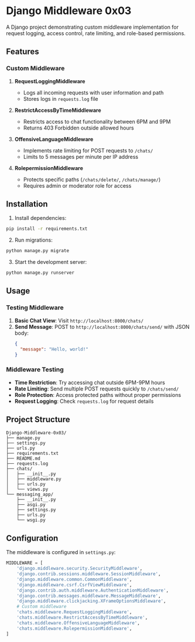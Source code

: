 # Django Middleware 0x03

A Django project demonstrating custom middleware implementation for request logging, access control, rate limiting, and role-based permissions.

## Features

### Custom Middleware

1. **RequestLoggingMiddleware**
   - Logs all incoming requests with user information and path
   - Stores logs in `requests.log` file

2. **RestrictAccessByTimeMiddleware**
   - Restricts access to chat functionality between 6PM and 9PM
   - Returns 403 Forbidden outside allowed hours

3. **OffensiveLanguageMiddleware**
   - Implements rate limiting for POST requests to `/chats/`
   - Limits to 5 messages per minute per IP address

4. **RolepermissionMiddleware**
   - Protects specific paths (`/chats/delete/`, `/chats/manage/`)
   - Requires admin or moderator role for access

## Installation

1. Install dependencies:
```bash
pip install -r requirements.txt
```

2. Run migrations:
```bash
python manage.py migrate
```

3. Start the development server:
```bash
python manage.py runserver
```

## Usage

### Testing Middleware

1. **Basic Chat View**: Visit `http://localhost:8000/chats/`
2. **Send Message**: POST to `http://localhost:8000/chats/send/` with JSON body:
   ```json
   {
     "message": "Hello, world!"
   }
   ```

### Middleware Testing

- **Time Restriction**: Try accessing chat outside 6PM-9PM hours
- **Rate Limiting**: Send multiple POST requests quickly to `/chats/send/`
- **Role Protection**: Access protected paths without proper permissions
- **Request Logging**: Check `requests.log` for request details

## Project Structure

```
Django-Middleware-0x03/
├── manage.py
├── settings.py
├── urls.py
├── requirements.txt
├── README.md
├── requests.log
├── chats/
│   ├── __init__.py
│   ├── middleware.py
│   ├── urls.py
│   └── views.py
└── messaging_app/
    ├── __init__.py
    ├── asgi.py
    ├── settings.py
    ├── urls.py
    └── wsgi.py
```

## Configuration

The middleware is configured in `settings.py`:

```python
MIDDLEWARE = [
    'django.middleware.security.SecurityMiddleware',
    'django.contrib.sessions.middleware.SessionMiddleware',
    'django.middleware.common.CommonMiddleware',
    'django.middleware.csrf.CsrfViewMiddleware',
    'django.contrib.auth.middleware.AuthenticationMiddleware',
    'django.contrib.messages.middleware.MessageMiddleware',
    'django.middleware.clickjacking.XFrameOptionsMiddleware',
    # Custom middleware
    'chats.middleware.RequestLoggingMiddleware',
    'chats.middleware.RestrictAccessByTimeMiddleware',
    'chats.middleware.OffensiveLanguageMiddleware',
    'chats.middleware.RolepermissionMiddleware',
]
``` 